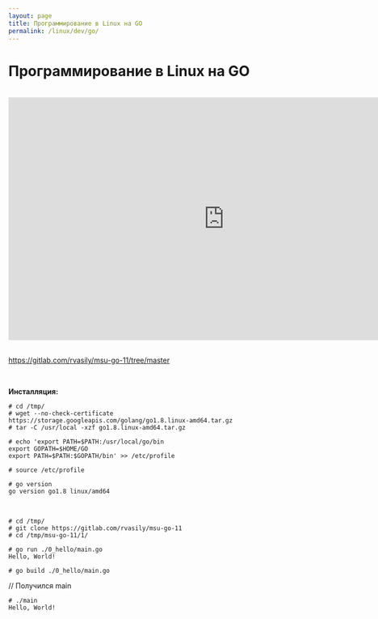 ```yaml
---
layout: page
title: Программирование в Linux на GO
permalink: /linux/dev/go/
---
```


# Программирование в Linux на GO

<br/>

<div align="center">
    <iframe width="853" height="480" src="https://www.youtube.com/embed/9Pk7xAT_aCU" frameborder="0" allowfullscreen></iframe>
</div>


<br/>

https://gitlab.com/rvasily/msu-go-11/tree/master


<br/>

**Инсталляция:**

    # cd /tmp/
    # wget --no-check-certificate https://storage.googleapis.com/golang/go1.8.linux-amd64.tar.gz
    # tar -C /usr/local -xzf go1.8.linux-amd64.tar.gz

    # echo 'export PATH=$PATH:/usr/local/go/bin
    export GOPATH=$HOME/GO
    export PATH=$PATH:$GOPATH/bin' >> /etc/profile

    # source /etc/profile

    # go version
    go version go1.8 linux/amd64


<br/>

    # cd /tmp/
    # git clone https://gitlab.com/rvasily/msu-go-11
    # cd /tmp/msu-go-11/1/

    # go run ./0_hello/main.go
    Hello, World!

    # go build ./0_hello/main.go

// Получился main

    # ./main
    Hello, World!
